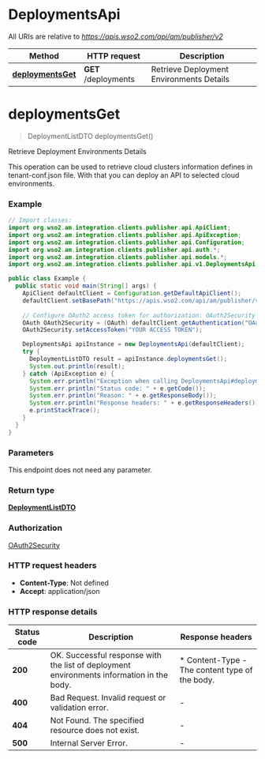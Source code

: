 # DeploymentsApi

All URIs are relative to *https://apis.wso2.com/api/am/publisher/v2*

Method | HTTP request | Description
------------- | ------------- | -------------
[**deploymentsGet**](DeploymentsApi.md#deploymentsGet) | **GET** /deployments | Retrieve Deployment Environments Details


<a name="deploymentsGet"></a>
# **deploymentsGet**
> DeploymentListDTO deploymentsGet()

Retrieve Deployment Environments Details

This operation can be used to retrieve cloud clusters information defines in tenant-conf.json file.  With that you can deploy an API to selected cloud environments. 

### Example
```java
// Import classes:
import org.wso2.am.integration.clients.publisher.api.ApiClient;
import org.wso2.am.integration.clients.publisher.api.ApiException;
import org.wso2.am.integration.clients.publisher.api.Configuration;
import org.wso2.am.integration.clients.publisher.api.auth.*;
import org.wso2.am.integration.clients.publisher.api.models.*;
import org.wso2.am.integration.clients.publisher.api.v1.DeploymentsApi;

public class Example {
  public static void main(String[] args) {
    ApiClient defaultClient = Configuration.getDefaultApiClient();
    defaultClient.setBasePath("https://apis.wso2.com/api/am/publisher/v2");
    
    // Configure OAuth2 access token for authorization: OAuth2Security
    OAuth OAuth2Security = (OAuth) defaultClient.getAuthentication("OAuth2Security");
    OAuth2Security.setAccessToken("YOUR ACCESS TOKEN");

    DeploymentsApi apiInstance = new DeploymentsApi(defaultClient);
    try {
      DeploymentListDTO result = apiInstance.deploymentsGet();
      System.out.println(result);
    } catch (ApiException e) {
      System.err.println("Exception when calling DeploymentsApi#deploymentsGet");
      System.err.println("Status code: " + e.getCode());
      System.err.println("Reason: " + e.getResponseBody());
      System.err.println("Response headers: " + e.getResponseHeaders());
      e.printStackTrace();
    }
  }
}
```

### Parameters
This endpoint does not need any parameter.

### Return type

[**DeploymentListDTO**](DeploymentListDTO.md)

### Authorization

[OAuth2Security](../README.md#OAuth2Security)

### HTTP request headers

 - **Content-Type**: Not defined
 - **Accept**: application/json

### HTTP response details
| Status code | Description | Response headers |
|-------------|-------------|------------------|
**200** | OK. Successful response with the list of deployment environments information in the body.  |  * Content-Type - The content type of the body.  <br>  |
**400** | Bad Request. Invalid request or validation error. |  -  |
**404** | Not Found. The specified resource does not exist. |  -  |
**500** | Internal Server Error. |  -  |

